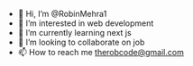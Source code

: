 - 👋 Hi, I’m @RobinMehra1
- 👀 I’m interested in web development
- 🌱 I’m currently learning next js
- 💞️ I’m looking to collaborate on job
- 📫 How to reach me therobcode@gmail.com

<!---
RobinMehra1/RobinMehra1 is a ✨ special ✨ repository because its `README.md` (this file) appears on your GitHub profile.
You can click the Preview link to take a look at your changes.
--->
